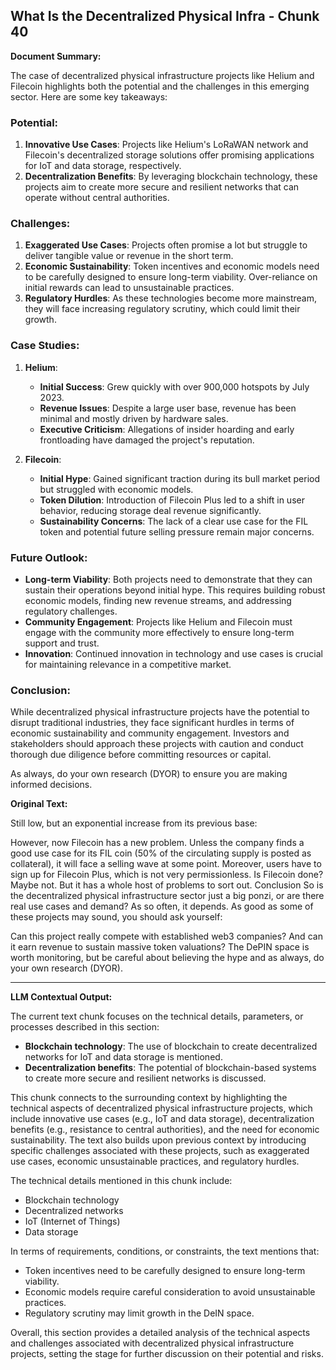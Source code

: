 ## What Is the Decentralized Physical Infra - Chunk 40

**Document Summary:**

The case of decentralized physical infrastructure projects like Helium and Filecoin highlights both the potential and the challenges in this emerging sector. Here are some key takeaways:

### Potential:
1. **Innovative Use Cases**: Projects like Helium's LoRaWAN network and Filecoin's decentralized storage solutions offer promising applications for IoT and data storage, respectively.
2. **Decentralization Benefits**: By leveraging blockchain technology, these projects aim to create more secure and resilient networks that can operate without central authorities.

### Challenges:
1. **Exaggerated Use Cases**: Projects often promise a lot but struggle to deliver tangible value or revenue in the short term.
2. **Economic Sustainability**: Token incentives and economic models need to be carefully designed to ensure long-term viability. Over-reliance on initial rewards can lead to unsustainable practices.
3. **Regulatory Hurdles**: As these technologies become more mainstream, they will face increasing regulatory scrutiny, which could limit their growth.

### Case Studies:
1. **Helium**:
   - **Initial Success**: Grew quickly with over 900,000 hotspots by July 2023.
   - **Revenue Issues**: Despite a large user base, revenue has been minimal and mostly driven by hardware sales.
   - **Executive Criticism**: Allegations of insider hoarding and early frontloading have damaged the project's reputation.

2. **Filecoin**:
   - **Initial Hype**: Gained significant traction during its bull market period but struggled with economic models.
   - **Token Dilution**: Introduction of Filecoin Plus led to a shift in user behavior, reducing storage deal revenue significantly.
   - **Sustainability Concerns**: The lack of a clear use case for the FIL token and potential future selling pressure remain major concerns.

### Future Outlook:
- **Long-term Viability**: Both projects need to demonstrate that they can sustain their operations beyond initial hype. This requires building robust economic models, finding new revenue streams, and addressing regulatory challenges.
- **Community Engagement**: Projects like Helium and Filecoin must engage with the community more effectively to ensure long-term support and trust.
- **Innovation**: Continued innovation in technology and use cases is crucial for maintaining relevance in a competitive market.

### Conclusion:
While decentralized physical infrastructure projects have the potential to disrupt traditional industries, they face significant hurdles in terms of economic sustainability and community engagement. Investors and stakeholders should approach these projects with caution and conduct thorough due diligence before committing resources or capital.

As always, do your own research (DYOR) to ensure you are making informed decisions.

**Original Text:**

Still low, but an exponential increase from its previous base:


However, now Filecoin has a new problem. Unless the company finds a good use case for its FIL coin (50% of the circulating supply is posted as collateral), it will face a selling wave at some point. Moreover, users have to sign up for Filecoin Plus, which is not very permissionless. Is Filecoin done? Maybe not. But it has a whole host of problems to sort out. Conclusion
So is the decentralized physical infrastructure sector just a big ponzi, or are there real use cases and demand? As so often, it depends. As good as some of these projects may sound, you should ask yourself:

Can this project really compete with established web3 companies? And can it earn revenue to sustain massive token valuations? The DePIN space is worth monitoring, but be careful about believing the hype and as always, do your own research (DYOR). 

---

**LLM Contextual Output:**

The current text chunk focuses on the technical details, parameters, or processes described in this section:

* **Blockchain technology**: The use of blockchain to create decentralized networks for IoT and data storage is mentioned.
* **Decentralization benefits**: The potential of blockchain-based systems to create more secure and resilient networks is discussed.

This chunk connects to the surrounding context by highlighting the technical aspects of decentralized physical infrastructure projects, which include innovative use cases (e.g., IoT and data storage), decentralization benefits (e.g., resistance to central authorities), and the need for economic sustainability. The text also builds upon previous context by introducing specific challenges associated with these projects, such as exaggerated use cases, economic unsustainable practices, and regulatory hurdles.

The technical details mentioned in this chunk include:

* Blockchain technology
* Decentralized networks
* IoT (Internet of Things)
* Data storage

In terms of requirements, conditions, or constraints, the text mentions that:

* Token incentives need to be carefully designed to ensure long-term viability.
* Economic models require careful consideration to avoid unsustainable practices.
* Regulatory scrutiny may limit growth in the DeIN space.

Overall, this section provides a detailed analysis of the technical aspects and challenges associated with decentralized physical infrastructure projects, setting the stage for further discussion on their potential and risks.
